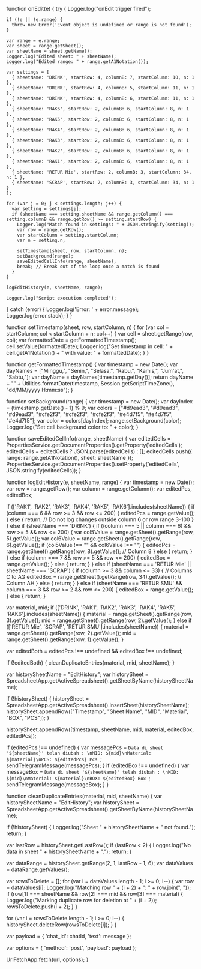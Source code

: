 function onEdit(e) {
  try {
    Logger.log("onEdit trigger fired");

    if (!e || !e.range) {
      throw new Error('Event object is undefined or range is not found');
    }

    var range = e.range;
    var sheet = range.getSheet();
    var sheetName = sheet.getName();
    Logger.log("Edited sheet: " + sheetName);
    Logger.log("Edited range: " + range.getA1Notation());

    var settings = [
      { sheetName: 'DRINK', startRow: 4, columnB: 7, startColumn: 10, n: 1 },
      { sheetName: 'DRINK', startRow: 4, columnB: 5, startColumn: 11, n: 1 },
      { sheetName: 'DRINK', startRow: 4, columnB: 6, startColumn: 11, n: 1 },
      { sheetName: 'RAK6', startRow: 2, columnB: 6, startColumn: 8, n: 1 },
      { sheetName: 'RAK5', startRow: 2, columnB: 6, startColumn: 8, n: 1 },
      { sheetName: 'RAK4', startRow: 2, columnB: 6, startColumn: 8, n: 1 },
      { sheetName: 'RAK3', startRow: 2, columnB: 6, startColumn: 8, n: 1 },
      { sheetName: 'RAK2', startRow: 2, columnB: 6, startColumn: 8, n: 1 },
      { sheetName: 'RAK1', startRow: 2, columnB: 6, startColumn: 8, n: 1 },
      { sheetName: 'RETUR Mie', startRow: 2, columnB: 3, startColumn: 34, n: 1 },
      { sheetName: 'SCRAP', startRow: 2, columnB: 3, startColumn: 34, n: 1 }
    ];

    for (var j = 0; j < settings.length; j++) {
      var setting = settings[j];
      if (sheetName === setting.sheetName && range.getColumn() === setting.columnB && range.getRow() >= setting.startRow) {
        Logger.log("Match found in settings: " + JSON.stringify(setting));
        var row = range.getRow();
        var startColumn = setting.startColumn;
        var n = setting.n;

        setTimestamp(sheet, row, startColumn, n);
        setBackground(range);
        saveEditedCellInfo(range, sheetName);
        break; // Break out of the loop once a match is found
      }
    }

    logEditHistory(e, sheetName, range);

    Logger.log("Script execution completed");
  } catch (error) {
    Logger.log('Error: ' + error.message);
    Logger.log(error.stack);
  }
}

function setTimestamp(sheet, row, startColumn, n) {
  for (var col = startColumn; col < startColumn + n; col++) {
    var cell = sheet.getRange(row, col);
    var formattedDate = getFormattedTimestamp();
    cell.setValue(formattedDate);
    Logger.log("Set timestamp in cell: " + cell.getA1Notation() + " with value: " + formattedDate);
  }
}

function getFormattedTimestamp() {
  var timestamp = new Date();
  var dayNames = ["Minggu,", "Senin,", "Selasa,", "Rabu,", "Kamis,", "Jum'at,", "Sabtu,"];
  var dayName = dayNames[timestamp.getDay()];
  return dayName + ' ' + Utilities.formatDate(timestamp, Session.getScriptTimeZone(), "dd/MM/yyyy H:mm:ss");
}

function setBackground(range) {
  var timestamp = new Date();
  var dayIndex = (timestamp.getDate() - 1) % 9;
  var colors = ["#d9ead3", "#d9ead3", "#d9ead3", "#cfe2f3", "#cfe2f3", "#cfe2f3", "#e4d7f5", "#e4d7f5", "#e4d7f5"];
  var color = colors[dayIndex];
  range.setBackground(color);
  Logger.log("Set cell background color to: " + color);
}

function saveEditedCellInfo(range, sheetName) {
  var editedCells = PropertiesService.getDocumentProperties().getProperty('editedCells');
  editedCells = editedCells ? JSON.parse(editedCells) : [];
  editedCells.push({ range: range.getA1Notation(), sheet: sheetName });
  PropertiesService.getDocumentProperties().setProperty('editedCells', JSON.stringify(editedCells));
}

function logEditHistory(e, sheetName, range) {
  var timestamp = new Date();
  var row = range.getRow();
  var column = range.getColumn();
  var editedPcs, editedBox;

  if (['RAK1', 'RAK2', 'RAK3', 'RAK4', 'RAK5', 'RAK6'].includes(sheetName)) {
    if (column === 6 && row >= 3 && row <= 200) {
      editedPcs = range.getValue();
    } else {
      return; // Do not log changes outside column 6 or row range 3-100
    }
  } else if (sheetName === 'DRINK') {
    if ((column === 5 || column === 6) && row >= 5 && row <= 200) {
      var col5Value = range.getSheet().getRange(row, 5).getValue();
      var col6Value = range.getSheet().getRange(row, 6).getValue();
      if (col5Value !== "" && col6Value !== "") {
        editedPcs = range.getSheet().getRange(row, 8).getValue(); // Column 8
      } else {
        return;
      }
    } else if (column === 7 && row >= 5 && row <= 200) {
      editedBox = range.getValue();
    } else {
      return;
    }
  } else if (sheetName === 'RETUR Mie' || sheetName === 'SCRAP') {
    if (column >= 3 && column <= 33) { // Columns C to AG
      editedBox = range.getSheet().getRange(row, 34).getValue(); // Column AH
    } else {
      return;
    }
  } else if (sheetName === 'RETUR SMU' && column === 3 && row >= 2 && row <= 200) {
    editedBox = range.getValue();
  } else {
    return;
  }

  var material, mid;
  if (['DRINK', 'RAK1', 'RAK2', 'RAK3', 'RAK4', 'RAK5', 'RAK6'].includes(sheetName)) {
    material = range.getSheet().getRange(row, 3).getValue();
    mid = range.getSheet().getRange(row, 2).getValue();
  } else if (['RETUR Mie', 'SCRAP', 'RETUR SMU'].includes(sheetName)) {
    material = range.getSheet().getRange(row, 2).getValue();
    mid = range.getSheet().getRange(row, 1).getValue();
  }

  var editedBoth = editedPcs !== undefined && editedBox !== undefined;

  if (!editedBoth) {
    cleanDuplicateEntries(material, mid, sheetName);
  }

  var historySheetName = "EditHistory";
  var historySheet = SpreadsheetApp.getActiveSpreadsheet().getSheetByName(historySheetName);

  if (!historySheet) {
    historySheet = SpreadsheetApp.getActiveSpreadsheet().insertSheet(historySheetName);
    historySheet.appendRow(["Timestamp", "Sheet Name", "MID", "Material", "BOX", "PCS"]);
  }

  historySheet.appendRow([timestamp, sheetName, mid, material, editedBox, editedPcs]);

  if (editedPcs !== undefined) {
    var messagePcs = `Data di sheet '${sheetName}' telah diubah : \nMID: ${mid}\nMaterial: ${material}\nPCS: ${editedPcs} Pcs `;
    sendTelegramMessage(messagePcs);
  }
  if (editedBox !== undefined) {
    var messageBox = `Data di sheet '${sheetName}' telah diubah : \nMID: ${mid}\nMaterial: ${material}\nBOX: ${editedBox} Box `;
    sendTelegramMessage(messageBox);
  }
}

function cleanDuplicateEntries(material, mid, sheetName) {
  var historySheetName = "EditHistory";
  var historySheet = SpreadsheetApp.getActiveSpreadsheet().getSheetByName(historySheetName);

  if (!historySheet) {
    Logger.log("Sheet " + historySheetName + " not found.");
    return;
  }

  var lastRow = historySheet.getLastRow();
  if (lastRow < 2) {
    Logger.log("No data in sheet " + historySheetName + ".");
    return;
  }

  var dataRange = historySheet.getRange(2, 1, lastRow - 1, 6);
  var dataValues = dataRange.getValues();

  var rowsToDelete = [];
  for (var i = dataValues.length - 1; i >= 0; i--) {
    var row = dataValues[i];
    Logger.log("Matching row " + (i + 2) + ": " + row.join(", "));
    if (row[1] === sheetName && row[2] === mid && row[3] === material) {
      Logger.log("Marking duplicate row for deletion at " + (i + 2));
      rowsToDelete.push(i + 2);
    }
  }

  for (var i = rowsToDelete.length - 1; i >= 0; i--) {
    historySheet.deleteRow(rowsToDelete[i]);
  }
}


  var payload = {
    'chat_id': chatId,
    'text': message
  };

  var options = {
    'method': 'post',
    'payload': payload
  };

  UrlFetchApp.fetch(url, options);
}






